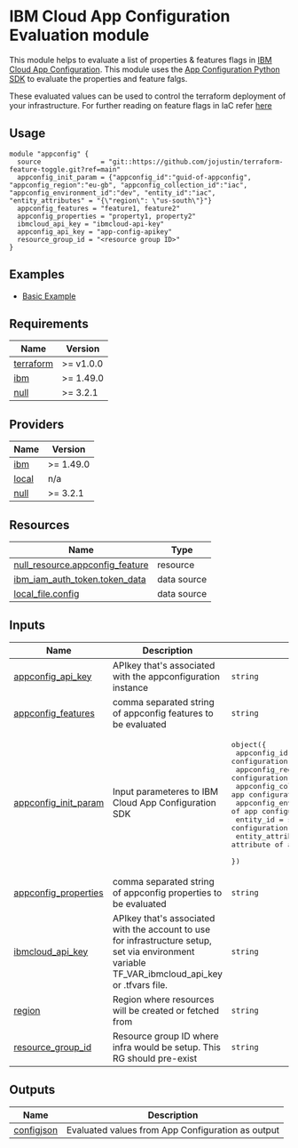 # IBM Cloud App Configuration Evaluation module

This module helps to evaluate a list of properties & features flags in [IBM Cloud App Configuration](https://cloud.ibm.com/docs/app-configuration?topic=app-configuration-getting-started).  This module uses the [App Configuration Python SDK](https://cloud.ibm.com/docs/app-configuration?topic=app-configuration-ac-python) to evaluate the properties and feature falgs. 

These evaluated values can be used to control the terraform deployment of your infrastructure.  For further reading on feature flags in IaC refer [here](https://dzone.com/articles/revolutionizing-infrastructure-management-the-powe)

## Usage

```hcl
module "appconfig" {
  source               = "git::https://github.com/jojustin/terraform-feature-toggle.git?ref=main"
  appconfig_init_param = {"appconfig_id":"guid-of-appconfig", "appconfig_region":"eu-gb", "appconfig_collection_id":"iac", "appconfig_environment_id":"dev", "entity_id":"iac", "entity_attributes" = "{\"region\": \"us-south\"}"}
  appconfig_features = "feature1, feature2"
  appconfig_properties = "property1, property2"
  ibmcloud_api_key = "ibmcloud-api-key"
  appconfig_api_key = "app-config-apikey"
  resource_group_id = "<resource group ID>"
}
```

## Examples

- [ Basic Example](examples/basic)

<!-- BEGIN_TF_DOCS -->
## Requirements

| Name | Version |
|------|---------|
| <a name="requirement_terraform"></a> [terraform](#requirement\_terraform) | >= v1.0.0 |
| <a name="requirement_ibm"></a> [ibm](#requirement\_ibm) | >= 1.49.0 |
| <a name="requirement_null"></a> [null](#requirement\_null) | >= 3.2.1 |

## Providers

| Name | Version |
|------|---------|
| <a name="provider_ibm"></a> [ibm](#provider\_ibm) | >= 1.49.0 |
| <a name="provider_local"></a> [local](#provider\_local) | n/a |
| <a name="provider_null"></a> [null](#provider\_null) | >= 3.2.1 |


## Resources

| Name | Type |
|------|------|
| [null_resource.appconfig_feature](https://registry.terraform.io/providers/hashicorp/null/latest/docs/resources/resource) | resource |
| [ibm_iam_auth_token.token_data](https://registry.terraform.io/providers/IBM-Cloud/ibm/latest/docs/data-sources/iam_auth_token) | data source |
| [local_file.config](https://registry.terraform.io/providers/hashicorp/local/latest/docs/data-sources/file) | data source |

## Inputs

| Name | Description | Type | Default | Required |
|------|-------------|------|---------|:--------:|
| <a name="input_appconfig_api_key"></a> [appconfig\_api\_key](#input\_appconfig\_api\_key) | APIkey that's associated with the appconfiguration instance | `string` | n/a | yes |
| <a name="input_appconfig_features"></a> [appconfig\_features](#input\_appconfig\_features) | comma separated string of appconfig features to be evaluated | `string` | `""` | no |
| <a name="input_appconfig_init_param"></a> [appconfig\_init\_param](#input\_appconfig\_init\_param) | Input parameteres to IBM Cloud App Configuration SDK | <pre>object({<br>    appconfig_id = string  # GUID of app configuration<br>    appconfig_region = string # region of app configuration<br>    appconfig_collection_id = string # collection id of app configuration<br>    appconfig_environment_id = string # environment id of app configuration<br>    entity_id = string # entity of app configuration for evaluation<br>    entity_attributes = string # entity attribute of app configuration which used for evaluation<br>  })</pre> | n/a | yes |
| <a name="input_appconfig_properties"></a> [appconfig\_properties](#input\_appconfig\_properties) | comma separated string of appconfig properties to be evaluated | `string` | `""` | no |
| <a name="input_ibmcloud_api_key"></a> [ibmcloud\_api\_key](#input\_ibmcloud\_api\_key) | APIkey that's associated with the account to use for infrastructure setup, set via environment variable TF\_VAR\_ibmcloud\_api\_key or .tfvars file. | `string` | n/a | yes |
| <a name="input_region"></a> [region](#input\_region) | Region where resources will be created or fetched from | `string` | `"us-south"` | no |
| <a name="input_resource_group_id"></a> [resource\_group\_id](#input\_resource\_group\_id) | Resource group ID where infra would be setup.  This RG should pre-exist | `string` | `null` | no |

## Outputs

| Name | Description |
|------|-------------|
| <a name="output_configjson"></a> [configjson](#output\_configjson) | Evaluated values from App Configuration as output |
<!-- END_TF_DOCS -->
